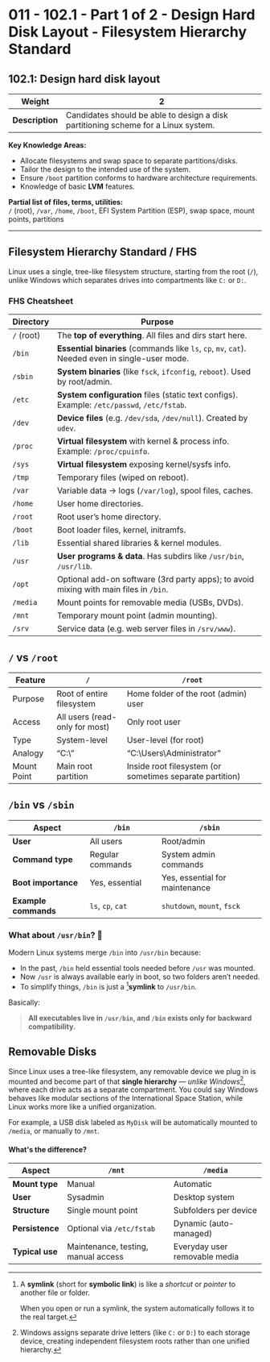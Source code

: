 # 011 - 102.1 - Part 1 of 2 - Design Hard Disk Layout - Filesystem Hierarchy Standard
## 102.1: Design hard disk layout

|**Weight**|**2**|
|---|---|
|**Description**|Candidates should be able to design a disk partitioning scheme for a Linux system.|

**Key Knowledge Areas:**
- Allocate filesystems and swap space to separate partitions/disks.
- Tailor the design to the intended use of the system.
- Ensure `/boot` partition conforms to hardware architecture requirements.
- Knowledge of basic **LVM** features.

**Partial list of files, terms, utilities:**  
`/` (root), `/var`, `/home`, `/boot`, EFI System Partition (ESP), swap space, mount points, partitions

---


## Filesystem Hierarchy Standard / FHS
Linux uses a single, tree-like filesystem structure, starting from the root (`/`), unlike Windows which separates drives into compartments like `C:` or `D:`.


### FHS Cheatsheet
|Directory|Purpose|
|---|---|
|`/` (root)|The **top of everything**. All files and dirs start here.|
|`/bin`|**Essential binaries** (commands like `ls`, `cp`, `mv`, `cat`). Needed even in single-user mode.|
|`/sbin`|**System binaries** (like `fsck`, `ifconfig`, `reboot`). Used by root/admin.|
|`/etc`|**System configuration** files (static text configs). Example: `/etc/passwd`, `/etc/fstab`.|
|`/dev`|**Device files** (e.g. `/dev/sda`, `/dev/null`). Created by `udev`.|
|`/proc`|**Virtual filesystem** with kernel & process info. Example: `/proc/cpuinfo`.|
|`/sys`|**Virtual filesystem** exposing kernel/sysfs info.|
|`/tmp`|Temporary files (wiped on reboot).|
|`/var`|Variable data → logs (`/var/log`), spool files, caches.|
|`/home`|User home directories.|
|`/root`|Root user’s home directory.|
|`/boot`|Boot loader files, kernel, initramfs.|
|`/lib`|Essential shared libraries & kernel modules.|
|`/usr`|**User programs & data**. Has subdirs like `/usr/bin`, `/usr/lib`.|
|`/opt`|Optional add-on software (3rd party apps); to avoid mixing with main files in `/bin`.|
|`/media`|Mount points for removable media (USBs, DVDs).|
|`/mnt`|Temporary mount point (admin mounting).|
|`/srv`|Service data (e.g. web server files in `/srv/www`).|

## `/` vs `/root`
|Feature|`/`|`/root`|
|---|---|---|
|Purpose|Root of entire filesystem|Home folder of the root (admin) user|
|Access|All users (read-only for most)|Only root user|
|Type|System-level|User-level (for root)|
|Analogy|“C:\”|“C:\Users\Administrator”|
|Mount Point|Main root partition|Inside root filesystem (or sometimes separate partition)|

## `/bin` vs `/sbin`
|Aspect|`/bin`|`/sbin`|
|---|---|---|
|**User**|All users|Root/admin|
|**Command type**|Regular commands|System admin commands|
|**Boot importance**|Yes, essential|Yes, essential for maintenance|
|**Example commands**|`ls`, `cp`, `cat`|`shutdown`, `mount`, `fsck`|

### What about `/usr/bin`? 🤔
Modern Linux systems merge `/bin` into `/usr/bin` because:
- In the past, `/bin` held essential tools needed before `/usr` was mounted.
- Now `/usr` is always available early in boot, so two folders aren’t needed.
- To simplify things, `/bin` is just a [^2]**symlink** to `/usr/bin`.

Basically:
> **All executables live in `/usr/bin`, and `/bin` exists only for backward compatibility.**

## Removable Disks
Since Linux uses a tree-like filesystem, any removable device we plug in is mounted and become part of that **single hierarchy** — *unlike Windows*[^1], where each drive acts as a separate compartment. You could say Windows behaves like modular sections of the International Space Station, while Linux works more like a unified organization.

For example, a USB disk labeled as `MyDisk` will be automatically mounted to `/media`, or manually to `/mnt`. 

#### What's the difference?
|Aspect|`/mnt`|`/media`|
|---|---|---|
|**Mount type**|Manual|Automatic|
|**User**|Sysadmin|Desktop system|
|**Structure**|Single mount point|Subfolders per device|
|**Persistence**|Optional via `/etc/fstab`|Dynamic (auto-managed)|
|**Typical use**|Maintenance, testing, manual access|Everyday user removable media|

[^1]: Windows assigns separate drive letters (like `C:` or `D:`) to each storage device, creating independent filesystem roots rather than one unified hierarchy.

[^2]: A **symlink** (short for **symbolic link**) is like a _shortcut_ or _pointer_ to another file or folder.
	
	When you open or run a symlink, the system automatically follows it to the real target.
